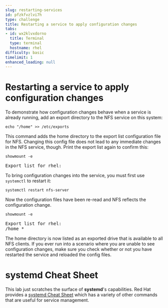 ```yaml
---
slug: restarting-services
id: pfzkfvzlvi7h
type: challenge
title: Restarting a service to apply configuration changes
tabs:
- id: wx2klvxdorno
  title: Terminal
  type: terminal
  hostname: rhel
difficulty: basic
timelimit: 1
enhanced_loading: null
---
```


Restarting a service to apply configuration changes
===
To demonstrate how configuration changes behave when a service is already running, add an export directory to the NFS service on this system:

```bash,run
echo "/home" >> /etc/exports
```

This command adds the home directory to the export list configuration file for NFS. Changing this config file does not lead to any immediate changes in the NFS service, though. Print the export list again to confirm this:

```bash,run
showmount -e
```

<pre class=file>
Export list for rhel:
</pre>

To bring configuration changes into the service, you must first use `systemctl` to restart it:

```bash,run
systemctl restart nfs-server
```

Now the configuration files have been re-read and NFS reflects the configuration change.

```bash,run
showmount -e
```

<pre class=file>
Export list for rhel:
/home *
</pre>

The home directory is now listed as an exported drive that is available to all NFS clients. If you ever run into a scenario where you are unable to see configuration changes, make sure you check whether or not you have restarted the service and reloaded the config files.

systemd Cheat Sheet
===
This lab just scratches the surface of __systemd__'s capabilities. Red Hat provides a [systemd Cheat Sheet](https://access.redhat.com/articles/systemd-cheat-sheet) which has a variety of other commands that are useful for service management.
